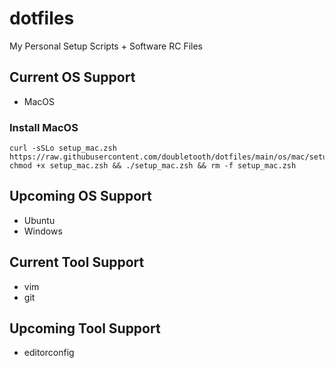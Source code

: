 # dotfiles

My Personal Setup Scripts + Software RC Files

## Current OS Support

- MacOS

### Install MacOS

```
curl -sSLo setup_mac.zsh https://raw.githubusercontent.com/doubletooth/dotfiles/main/os/mac/setup_mac.zsh
chmod +x setup_mac.zsh && ./setup_mac.zsh && rm -f setup_mac.zsh
```

## Upcoming OS Support

- Ubuntu
- Windows

## Current Tool Support

- vim
- git

## Upcoming Tool Support

- editorconfig
